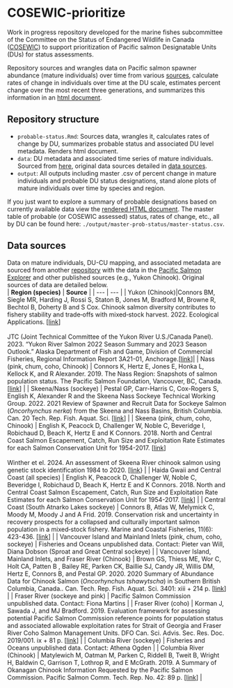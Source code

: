 # COSEWIC-prioritize

Work in progress repository developed for the marine fishes subcommittee of the Committee on the Status of Endangered Wildlife in Canada ([COSEWIC](https://www.cosewic.ca/index.php/en-ca/)) to support prioritization of Pacific salmon Designatable Units (DUs) for status assessments. 

Repository sources and wrangles data on Pacific salmon spawner abundance (mature individuals) over time from various [sources](https://github.com/Pacific-salmon-assess/COSEWIC-prioritize/blob/main/README.md#data-sources), calculate rates of change in individuals over time at the DU scale, estimates percent change over the most recent three generations, and summarizes this information in an [html document](https://pacific-salmon-assess.github.io/COSEWIC-prioritize/probable-status.html). 

## Repository structure
- `probable-status.Rmd`: Sources data, wrangles it, calculates rates of change by DU, summarizes probable status and associated DU level metadata. Renders html document.
- `data`: DU metadata and associated time series of mature individuals. Sourced from [here](https://github.com/hertzPSF/COSEWIC-compilation), original data sources detailed in [data sources](https://github.com/Pacific-salmon-assess/COSEWIC-prioritize/blob/main/README.md#data-sources).
- `output`: All outputs including master .csv of percent change in mature individuals and probable DU status designations, stand alone plots of mature individuals over time by species and region.

If you just want to explore a summary of probable designations based on currently available data view the [rendered HTML document](https://pacific-salmon-assess.github.io/COSEWIC-prioritize/probable-status.html). The master table of probable (or COSEWIC assessed) status, rates of change, etc., all by DU can be found here: `./output/master-prob-status/master-status.csv`.

## Data sources  
Data on mature individuals, DU-CU mapping, and associated metadata are sourced from another [repository](https://github.com/hertzPSF/COSEWIC-compilation) with the data in the [Pacific Salmon Explorer](https://www.salmonexplorer.ca/) and other published sources (e.g., Yukon Chinook). Original sources of data are detailed below.  
| **Region (species)** | **Source** |
| --- | --- |
| Yukon (Chinook)|Connors BM, Siegle MR, Harding J, Rossi S, Staton B, Jones M, Bradford M, Browne R, Bechtol B, Doherty B and S Cox. Chinook salmon diversity contributes to fishery stability and trade‐offs with mixed‐stock harvest. 2022. Ecological Applications. [[link](https://github.com/brendanmichaelconnors/yukon-chinook-diversity)] <br/> <br/>  JTC (Joint Technical Committee of the Yukon River U.S./Canada Panel). 2023. “Yukon River Salmon 2022 Season Summary and 2023 Season Outlook.” Alaska Department of Fish and Game, Division of Commercial Fisheries, Regional Information Report 3A21-01, Anchorage.[[link](https://www.yukonriverpanel.com/publications/yukon-river-joint-technical-committee-reports/)]|
| Nass (pink, chum, coho, Chinook) | Connors K, Hertz E, Jones E, Honka L, Kellock K, and R Alexander. 2019. The Nass Region: Snapshots of salmon population status. The Pacific Salmon Foundation, Vancouver, BC, Canada.[[link](https://salmonwatersheds.ca/libraryfiles/lib_453.pdf)] |
| Skeena/Nass (sockeye) | Pestal GP, Carr-Harris C, Cox-Rogers S, English K, Alexander R and the Skeena Nass Sockeye Technical Working Group. 2022. 2021 Review of Spawner and Recruit Data for Sockeye Salmon (*Oncorhynchus nerka*) from the Skeena and Nass Basins, British Columbia. Can. 20 Tech. Rep. Fish. Aquat. Sci. [[link]()] |
| Skeena (pink, chum, coho, Chinook) | English K, Peacock D, Challenger W, Noble C, Beveridge I, Robichaud D, Beach K, Hertz E and K Connors. 2018. North and Central Coast Salmon Escapement, Catch, Run Size and Exploitation Rate Estimates for each Salmon Conservation Unit for 1954-2017. [[link](https://salmonwatersheds.ca/libraryfiles/lib_451.pdf)]<br/> <br/>  Winther et el. 2024. An assessment of Skeena River chinook salmon using genetic stock identification 1984 to 2020. [[link](https://waves-vagues.dfo-mpo.gc.ca/library-bibliotheque/41241046.pdf)} | 
| Haida Gwaii  and Central Coast (all species) | English K, Peacock D, Challenger W, Noble C, Beveridge I, Robichaud D, Beach K, Hertz E and K Connors. 2018. North and Central Coast Salmon Escapement, Catch, Run Size and Exploitation Rate Estimates for each Salmon Conservation Unit for 1954-2017. [[link](https://salmonwatersheds.ca/libraryfiles/lib_451.pdf)] | 
| Central Coast (South Atnarko Lakes sockeye) | Connors B, Atlas W, Melymick C, Moody M, Moody J and A Frid. 2019. Conservation risk and uncertainty in recovery prospects for a collapsed and culturally important salmon population in a mixed‐stock fishery. Marine and Coastal Fisheries, 11(6): 423-436. [[link](https://afspubs.onlinelibrary.wiley.com/doi/full/10.1002/mcf2.10092)] | 
| Vancouver Island and Mainland Inlets (pink, chum, coho, sockeye) | Fisheries and Oceans unpublished data. Contact: Pieter van Will, Diana Dobson (Sproat and Great Central sockeye) | 
| Vancouver Island, Mainland Inlets, and Fraser River (Chinook) | Brown GS, Thiess ME, Wor C, Holt CA, Patten B , Bailey RE, Parken CK, Baillie SJ, Candy JR, Willis DM, Hertz E, Connors B, and Pestal GP. 2020. 2020 Summary of Abundance Data for Chinook Salmon (*Oncorhynchus tshawytscha*) in Southern British Columbia, Canada.. Can. Tech. Rep. Fish. Aquat. Sci. 3401: xiii + 214 p. [[link](https://waves-vagues.dfo-mpo.gc.ca/library-bibliotheque/40890041.pdf)] | 
| Fraser River (sockeye and pink) | Pacific Salmon Commission unpublished data. Contact: Fiona Martins | 
| Fraser River (coho) | Korman J, Sawada J, and MJ Bradford. 2019. Evaluation framework for assessing potential Pacific Salmon Commission reference points for population status and associated allowable exploitation rates for Strait of Georgia and Fraser River Coho Salmon Management Units. DFO Can. Sci. Advis. Sec. Res. Doc. 2019/001. ix + 81 p. [[link](https://waves-vagues.dfo-mpo.gc.ca/library-bibliotheque/40780223.pdf)] | 
| Columbia River (sockeye) | Fisheries and Oceans unpublished data. Contact: Athena Ogden | 
| Columbia River (Chinook) | Matylewich M, Oatman M, Parken C, Riddell B, Tweit B, Wright H, Baldwin C, Garrison T, Lothrop R, and E McGrath. 2019. A Summary of Okanagan Chinook Information Requested by the Pacific Salmon Commission. Pacific Salmon Comm. Tech. Rep. No. 42: 89 p. [[link](https://www.psc.org/publications/technical-reports/technical-report-series/)] | 
